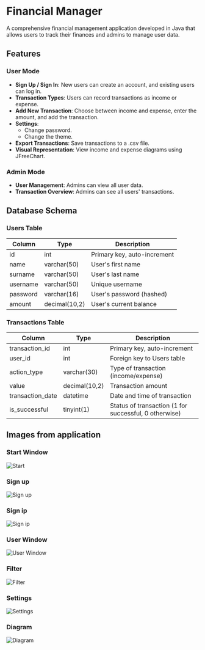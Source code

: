 # Financial Manager

A comprehensive financial management application developed in Java that allows users to track their finances and admins to manage user data.

## Features

### User Mode

- **Sign Up / Sign In**: New users can create an account, and existing users can log in.
- **Transaction Types**: Users can record transactions as income or expense.
- **Add New Transaction**: Choose between income and expense, enter the amount, and add the transaction.
- **Settings**: 
  - Change password.
  - Change the theme.
- **Export Transactions**: Save transactions to a .csv file.
- **Visual Representation**: View income and expense diagrams using JFreeChart.

### Admin Mode

- **User Management**: Admins can view all user data.
- **Transaction Overview**: Admins can see all users' transactions.

## Database Schema

### Users Table
| Column    | Type   | Description              |
|-----------|--------|--------------------------|
| id        | int    | Primary key, auto-increment |
| name      | varchar(50) | User's first name         |
| surname   | varchar(50) | User's last name          |
| username  | varchar(50) | Unique username           |
| password  | varchar(16) | User's password (hashed)  |
| amount    | decimal(10,2) | User's current balance   |

### Transactions Table
| Column           | Type       | Description                    |
|------------------|------------|--------------------------------|
| transaction_id   | int        | Primary key, auto-increment    |
| user_id          | int        | Foreign key to Users table     |
| action_type      | varchar(30) | Type of transaction (income/expense) |
| value            | decimal(10,2) | Transaction amount            |
| transaction_date | datetime   | Date and time of transaction   |
| is_successful    | tinyint(1) | Status of transaction (1 for successful, 0 otherwise) |

## Images from application
### Start Window
![Start](images/start_window.png) 
### Sign up
![Sign up](images/sign_up.png) 
### Sign ip
![Sign ip](images/sign_in.png)
### User Window
![User Window](images/user_window.png)
### Filter
![Filter](images/filter.png)
### Settings
![Settings](images/settings.png)
### Diagram
![Diagram](images/diagram.png)
